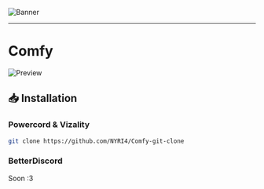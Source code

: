 ![Banner](https://nyri4.github.io/LilyPichu/assets/banner.png)

---

# Comfy
![Preview](https://nyri4.github.io/LilyPichu/assets/capture.png)

## 📥 Installation

### Powercord & Vizality

```sh
git clone https://github.com/NYRI4/Comfy-git-clone
```

### BetterDiscord

Soon :3
